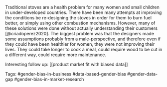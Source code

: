 Traditional stoves are a health problem for many women and small children in under-developed countries. There have been many attempts at improving the conditions be re-designing the stoves in order for them to burn fuel better, or simply using other combustion mechanisms. However, many of these solutions were done without actually understanding their customers [@criadoperez2020]. The biggest problem was that the designers made some assumptions probably from a male-perspective, and therefore even if they could have been healthier for women, they were not improving their lives. They could take longer to cook a meal, could require wood to be cut in a different way, could require more maintenance. 

Interesting follow up: [[product market fit with biased data]]


Tags: #gender-bias-in-business #data-based-gender-bias #gender-data-gap #gender-bias-in-market-research